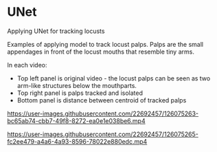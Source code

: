 # UNet
 Applying UNet for tracking locusts

Examples of applying model to track locust palps. Palps are the small appendages in front of the locust mouths that resemble tiny arms. 

In each video:
- Top left panel is original video - the locust palps can be seen as two arm-like structures below the mouthparts. 
- Top right panel is palps tracked and isolated 
- Bottom panel is distance between centroid of tracked palps



https://user-images.githubusercontent.com/22692457/126075263-bc65ab74-cbb7-49f8-8272-ea0e1e038be6.mp4



https://user-images.githubusercontent.com/22692457/126075265-fc2ee479-a4a6-4a93-8596-78022e880edc.mp4

